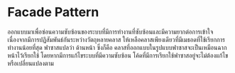 # Facade Pattern
ออกแบบมาเพื่อซ่อนความซับซ้อนของระบบที่มีการทำงานที่ซับซ้อนและมีความยากต่อการเข้าใจ เนื่องจากมีการปฏิสัมพันธ์กันระหว่างวัตถุหลายคลาส ให้เหลือคลาสเพียงเดียวที่มีเมธอดที่ใช้เรียกการทำงานน้อยที่สุด ฟาซาสแปลว่า ด้านหน้า ซึ่งก็คือ คลาสที่ออกแบบในรูปแบบฟาซาสจะเป็นเหมือนฉากหน้าไว้เรียกใช้ โดยหากมีการแก้ไขระบบที่มีความซับซ้อน โค้ดที่มีการเรียกใช้ฟาซาสอยู่จะไม่ต้องแก้ไขหรือเปลี่ยนแปลงตาม